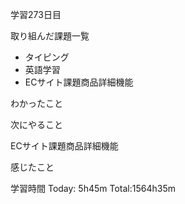学習273日目

取り組んだ課題一覧

- タイピング
- 英語学習
- ECサイト課題商品詳細機能

わかったこと

次にやること

ECサイト課題商品詳細機能

感じたこと

学習時間 Today: 5h45m Total:1564h35m